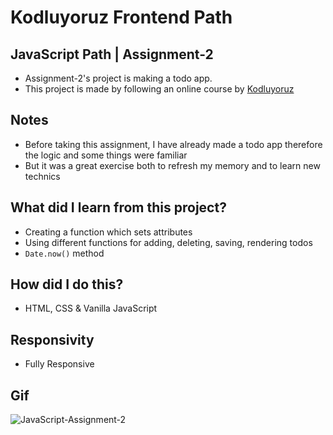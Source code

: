 # Kodluyoruz Frontend Path

## JavaScript Path | Assignment-2
- Assignment-2's project is making a todo app.
- This project is made by following an online course by [Kodluyoruz](https://www.patika.dev/)

## Notes
- Before taking this assignment, I have already made a todo app therefore the logic and some things were familiar
- But it was a great exercise both to refresh my memory and to learn new technics

## What did I learn from this project?
- Creating a function which sets attributes
- Using different functions for adding, deleting, saving, rendering todos
- `Date.now()` method

## How did I do this?
- HTML, CSS & Vanilla JavaScript

## Responsivity
- Fully Responsive

## Gif
![JavaScript-Assignment-2](https://user-images.githubusercontent.com/72968539/116039214-c104e600-a66a-11eb-9930-2c4bc5ae65cb.gif)
